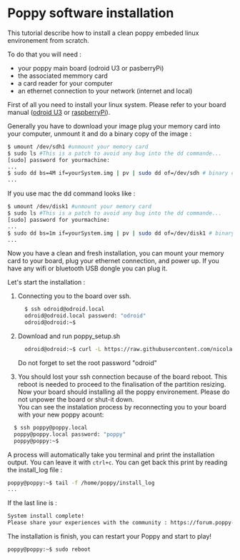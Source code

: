 Poppy software installation
===========================

This tutorial describe how to install a clean poppy embeded linux environement from scratch.

To do that you will need :

 - your poppy main board (odroid U3 or pasberryPi)
 - the associated memmory card
 - a card reader for your computer
 - an ethernet connection to your network (internet and local)


First of all you need to install your linux system. Please refer to your board manual ([odroid U3](http://com.odroid.com/sigong/nf_file_board/nfile_board_view.php?keyword=&tag=ODROID-U3&bid=243) or [raspberryPi](http://www.raspberrypi.org/downloads/)).

Generally you have to download your image plug your memory card into your computer, unmount it and do a binary copy of the image :
 ```bash
$ umount /dev/sdh1 #unmount your memory card
$ sudo ls #This is a patch to avoid any bug into the dd commande...
[sudo] password for yourmachine:
...
$ sudo dd bs=4M if=yourSystem.img | pv | sudo dd of=/dev/sdh # binary copy with progress bar.
...
 ```
 If you use mac the dd command looks like :
  ```bash
$ umount /dev/disk1 #unmount your memory card
$ sudo ls #This is a patch to avoid any bug into the dd commande...
[sudo] password for yourmachine:
...
$ sudo dd bs=1m if=yourSystem.img | pv | sudo dd of=/dev/disk1 # binary copy with progress bar.
...
 ```

Now you have a clean and fresh installation, you can mount your memory card to your board, plug your ethernet connection, and power up.
If you have any wifi or bluetooth USB dongle you can plug it.

Let's start the installation :

 1. Connecting you to the board over ssh.
    ```bash
      $ ssh odroid@odroid.local
      odroid@odroid.local password: "odroid"
      odroid@odroid:~$
    ```

 2. Download and run poppy_setup.sh
    ```bash
      odroid@odroid:~$ curl -L https://raw.githubusercontent.com/nicolas-rabault/poppy_install/master/poppy_setup.sh | sudo bash
    ```
    Do not forget to set the root password "odroid"

 3. You should lost your ssh connection because of the board reboot. This reboot is needed to proceed to the finalisation of the partition resizing. Now your board should installing all the poppy environement. Please do not unpower the board or shut-it down.  
 You can see the instalation process by reconnecting you to your board with your new poppy acount:
```bash
  $ ssh poppy@poppy.local
  poppy@poppy.local password: "poppy"
  poppy@poppy:~$
```
  A process will automatically take you terminal and print the installation output. You can leave it with `ctrl+c`. You can get back this print by reading the install_log file :
```bash
poppy@poppy:~$ tail -f /home/poppy/install_log
...
```
If the last line is :
```bash
System install complete!
Please share your experiences with the community : https://forum.poppy-project.org/
```
The installation is finish, you can restart your Poppy and start to play!
```bash
poppy@poppy:~$ sudo reboot
```
